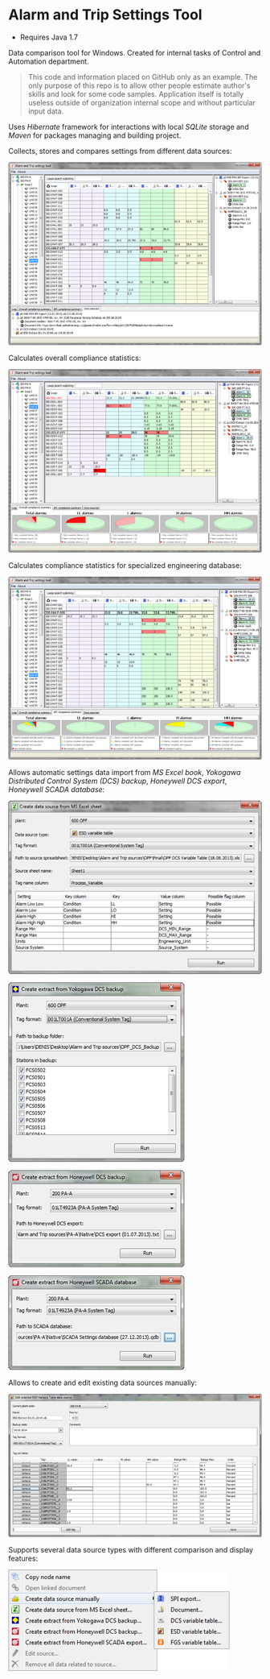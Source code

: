 Alarm and Trip Settings Tool
============================

* Requires Java 1.7

Data comparison tool for Windows. Created for internal tasks of Control and Automation department. 

> This code and information placed on GitHub only as an example. The only purpose of this repo is to allow other people estimate author's skills and look for some code samples. Application itself is totally useless outside of organization internal scope and without particular input data.

Uses _Hibernate_ framework for interactions with local _SQLite_ storage and _Maven_ for packages managing and building project.

Collects, stores and compares settings from different data sources:

![](src/main/doc/presentation/images/full_window_with_sources_tab.png?raw=true)

Calculates overall compliance statistics:

![](src/main/doc/presentation/images/full_window_with_overall_compliance_tab.png?raw=true)

Calculates compliance statistics for specialized engineering database:

![](src/main/doc/presentation/images/full_window_with_spi_compliance_tab.png?raw=true)

Allows automatic settings data import from *MS Excel book*, *Yokogawa Distributed Control System (DCS) backup*, *Honeywell DCS export*, *Honeywell SCADA database*:   

![](src/main/doc/presentation/images/create_source_from_excel_dialog.png?raw=true)

![](src/main/doc/presentation/images/create_source_from_yokogawa_dcs_backup_dialog.png?raw=true)

![](src/main/doc/presentation/images/create_source_from_honeywell_dcs_export_dialog.png?raw=true)

![](src/main/doc/presentation/images/create_source_from_honeywell_scada_database_dialog.png?raw=true)

Allows to create and edit existing data sources manually:

![](src/main/doc/presentation/images/create_edit_source_manually_dialog.png?raw=true)

Supports several data source types with different comparison and display features:

![](src/main/doc/presentation/images/data_sources_popup_menu.png?raw=true)
